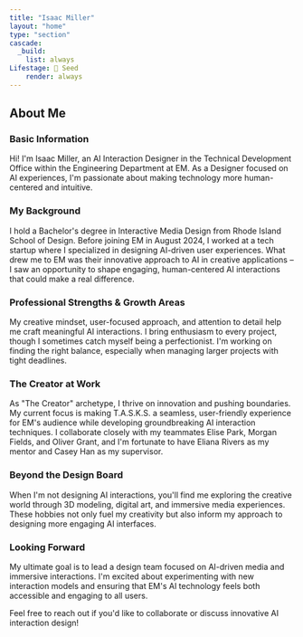 ```yaml
---
title: "Isaac Miller"
layout: "home"
type: "section"
cascade:
  _build:
    list: always
Lifestage: 🌱 Seed
    render: always
---
```

## About Me

### Basic Information

Hi! I'm Isaac Miller, an AI Interaction Designer in the Technical Development Office within the Engineering Department at EM. As a Designer focused on AI experiences, I'm passionate about making technology more human-centered and intuitive.

### My Background

I hold a Bachelor's degree in Interactive Media Design from Rhode Island School of Design. Before joining EM in August 2024, I worked at a tech startup where I specialized in designing AI-driven user experiences. What drew me to EM was their innovative approach to AI in creative applications – I saw an opportunity to shape engaging, human-centered AI interactions that could make a real difference.

### Professional Strengths & Growth Areas

My creative mindset, user-focused approach, and attention to detail help me craft meaningful AI interactions. I bring enthusiasm to every project, though I sometimes catch myself being a perfectionist. I'm working on finding the right balance, especially when managing larger projects with tight deadlines.

### The Creator at Work

As "The Creator" archetype, I thrive on innovation and pushing boundaries. My current focus is making T.A.S.K.S. a seamless, user-friendly experience for EM's audience while developing groundbreaking AI interaction techniques. I collaborate closely with my teammates Elise Park, Morgan Fields, and Oliver Grant, and I'm fortunate to have Eliana Rivers as my mentor and Casey Han as my supervisor.

### Beyond the Design Board

When I'm not designing AI interactions, you'll find me exploring the creative world through 3D modeling, digital art, and immersive media experiences. These hobbies not only fuel my creativity but also inform my approach to designing more engaging AI interfaces.

### Looking Forward

My ultimate goal is to lead a design team focused on AI-driven media and immersive interactions. I'm excited about experimenting with new interaction models and ensuring that EM's AI technology feels both accessible and engaging to all users.

Feel free to reach out if you'd like to collaborate or discuss innovative AI interaction design!
